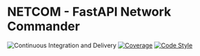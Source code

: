 # NETCOM - FastAPI Network Commander

![Continuous Integration and Delivery](https://github.com/rbraddev/fastapi-netcom/workflows/CI%5CCD/badge.svg?branch=master)
[![Coverage](https://codecov.io/gh/rbraddev/fastapi-netcom/branch/master/graph/badge.svg?token=6CA2PELA02)](https://codecov.io/gh/rbraddev/fastapi-netcom)
[![Code Style](https://img.shields.io/badge/code%20style-black-000000.svg)](https://github.com/ambv/black)
